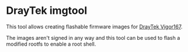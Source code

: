 # DrayTek imgtool

This tool allows creating flashable firmware images for
[DrayTek Vigor167](https://www.draytek.com/products/vigor167).

The images aren't signed in any way and this tool can be used to flash a
modified rootfs to enable a root shell.

